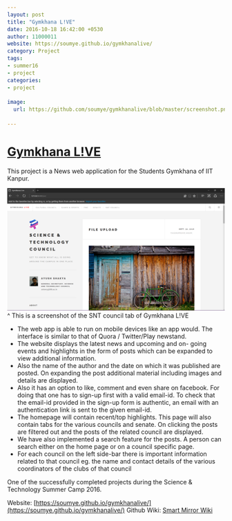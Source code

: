 ```yaml
---
layout: post
title: "Gymkhana L!VE"
date: 2016-10-18 16:42:00 +0530
author: 11000011
website: https://soumye.github.io/gymkhanalive/
category: Project
tags:
- summer16
- project
categories:
- project

image:
  url: https://github.com/soumye/gymkhanalive/blob/master/screenshot.png

---
```


# [Gymkhana L!VE](https://soumye.github.io/gymkhanalive/)


This project is a News web application for the Students Gymkhana of IIT Kanpur.

![image](https://github.com/soumye/gymkhanalive/blob/master/screenshot.png)
^ This is a screenshot of the SNT council tab of Gymkhana L!VE

* The web app is able to run on mobile devices like an app would. The interface is similar to that of Quora / Twitter/Play newstand.
* The website displays the latest news and upcoming and on- going events and highlights in the form of posts which can be expanded to view additional information. 
* Also the name of the author and the date on which it was published are posted. On expanding the post additional material including images and details are displayed.
* Also it has an option to like, comment and even share on facebook. For doing that one has to sign-up first with a valid email-id. To check that the email-id provided in the sign-up form is authentic, an email with an authentication link is sent to the given email-id.
* The homepage will contain recent/top highlights. This page will also contain tabs for the various councils and senate. On clicking the posts are filtered out and the posts of the related council are displayed. 
* We have also implemented a search feature for the posts. A person can search either on the home page or on a council specific page. 
* For each council on the left side-bar there is important information related to that council eg. the name and contact details of the various coordinators of the clubs of that council

One of the successfully completed projects during the Science & Technology Summer
Camp 2016.

Website: [https://soumye.github.io/gymkhanalive/](https://soumye.github.io/gymkhanalive/)
Github Wiki: [Smart Mirror Wiki](https://github.com/soumye/gymkhanalive/wiki/)
